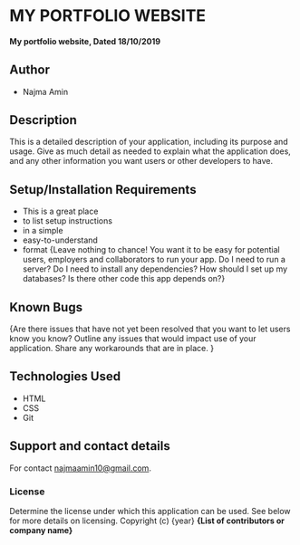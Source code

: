 # MY PORTFOLIO WEBSITE

#### My portfolio website, Dated 18/10/2019

## Author
- Najma Amin

## Description

This is a detailed description of your application, including its purpose and usage. Give as much detail as needed to explain what the application does, and any other information you want users or other developers to have. 

## Setup/Installation Requirements

- This is a great place
- to list setup instructions
- in a simple
- easy-to-understand
- format
  {Leave nothing to chance! You want it to be easy for potential users, employers and collaborators to run your app. Do I need to run a server? Do I need to install any dependencies? How should I set up my databases? Is there other code this app depends on?}

## Known Bugs

{Are there issues that have not yet been resolved that you want to let users know you know? Outline any issues that would impact use of your application. Share any workarounds that are in place. }

## Technologies Used

- HTML
- CSS
- Git

## Support and contact details

For contact najmaamin10@gmail.com.

### License

Determine the license under which this application can be used. See below for more details on licensing.
Copyright (c) {year} **{List of contributors or company name}**
